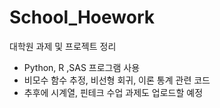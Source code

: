 # School_Hoework
대학원 과제 및 프로젝트 정리

- Python, R ,SAS 프로그램 사용
- 비모수 함수 추정, 비선형 회귀, 이론 통계 관련 코드
- 추후에 시계열, 핀테크 수업 과제도 업로드할 예정
